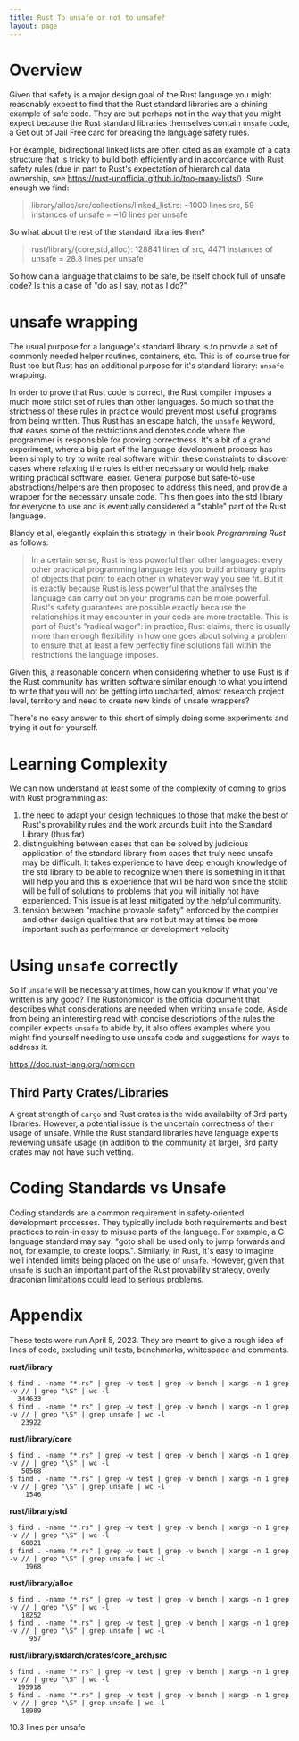 ```yaml
---
title: Rust To unsafe or not to unsafe?
layout: page
---
```


# Overview

Given that safety is a major design goal of the Rust language you might reasonably expect to find that the Rust standard libraries are a shining example of safe code. They are but perhaps not in the way that you might expect because the Rust standard libraries themselves contain `unsafe` code, a Get out of Jail Free card for breaking the language safety rules.

For example, bidirectional linked lists are often cited as an example of a data structure that is tricky to build both efficiently and in accordance with Rust safety rules (due in part to Rust's expectation of hierarchical data ownership, see https://rust-unofficial.github.io/too-many-lists/). Sure enough we find:

> library/alloc/src/collections/linked_list.rs: ~1000 lines src, 59 instances of unsafe = ~16 lines per unsafe

So what about the rest of the standard libraries then?

> rust/library/{core,std,alloc}: 128841 lines of src, 4471 instances of unsafe = 28.8 lines per unsafe

So how can a language that claims to be safe, be itself chock full of unsafe code?
Is this a case of "do as I say, not as I do?"

# unsafe wrapping

The usual purpose for a language's standard library is to provide a set of commonly needed helper routines, containers, etc. This is of course true for Rust too but Rust has an additional purpose for it's standard library: `unsafe` wrapping.

In order to prove that Rust code is correct, the Rust compiler imposes a much more strict set of rules than other languages. So much so that the strictness of these rules in practice would prevent most useful programs from being written. Thus Rust has an escape hatch, the `unsafe` keyword, that eases some of the restrictions and denotes code where the programmer is responsible for proving correctness. It's a bit of a grand experiment, where a big part of the language development process has been simply to try to write real software within these constraints to discover cases where relaxing the rules is either necessary or would help make writing practical software, easier. General purpose but safe-to-use abstractions/helpers are then proposed to address this need, and provide a wrapper for the necessary unsafe code. This then goes into the std library for everyone to use and is eventually considered a "stable" part of the Rust language.

Blandy et al, elegantly explain this strategy in their book *Programming Rust* as follows: 

>In a certain sense, Rust is less powerful than other languages: every other practical programming language lets you build arbitrary graphs of objects that point to each other in whatever way you see fit. But it is exactly because Rust is less powerful that the analyses the language can carry out on your programs can be more powerful. Rust's safety guarantees are possible exactly because the relationships it may encounter in your code are more tractable. This is part of Rust's "radical wager": in practice, Rust claims, there is usually more than enough flexibility in how one goes about solving a problem to ensure that at least a few perfectly fine solutions fall within the restrictions the language imposes.

Given this, a reasonable concern when considering whether to use Rust is if the Rust community has written software similar enough to what you intend to write that you will not be getting into uncharted, almost research project level, territory and need to create new kinds of unsafe wrappers?

There's no easy answer to this short of simply doing some experiments and trying it out for yourself.

# Learning Complexity

We can now understand at least some of the complexity of coming to grips with Rust programming as:

  1. the need to adapt your design techniques to those that make the best of Rust's provability rules and the work arounds built into the Standard Library (thus far)
  2. distinguishing between cases that can be solved by judicious application of the standard library from cases that truly need unsafe may be difficult. It takes experience to have deep enough knowledge of the std library to be able to recognize when there is something in it that will help you and this is experience that will be hard won since the stdlib will be full of solutions to problems that you will initially not have experienced. This issue is at least mitigated by the helpful community.
  3. tension between "machine provable safety" enforced by the compiler and other design qualities that are not but may at times be more important such as performance or development velocity

# Using `unsafe` correctly

So if `unsafe` will be necessary at times, how can you know if what you've written is any good? The Rustonomicon is the official document that describes what considerations are needed when writing `unsafe` code. Aside from being an interesting read with concise descriptions of the rules the compiler expects `unsafe` to abide by, it also offers examples where you might find yourself needing to use unsafe code and suggestions for ways to address it.

https://doc.rust-lang.org/nomicon


## Third Party Crates/Libraries

A great strength of `cargo` and Rust crates is the wide availabilty of 3rd party libraries. However, a potential issue is the uncertain correctness of their usage of unsafe. While the Rust standard libraries have language experts reviewing unsafe usage (in addition to the community at large), 3rd party crates may not have such vetting.


# Coding Standards vs Unsafe

Coding standards are a common requirement in safety-oriented development processes. They typically include both requirements and best practices to rein-in easy to misuse parts of the language. For example, a C language standard may say: "goto shall be used only to jump forwards and not, for example, to create loops.". Similarly, in Rust, it's easy to imagine well intended limits being placed on the use of `unsafe`. However, given that `unsafe` is such an important part of the Rust provability strategy, overly draconian limitations could lead to serious problems.


# Appendix

These tests were run April 5, 2023. They are meant to give a rough idea of lines of code, excluding unit tests, benchmarks, whitespace and comments.

**rust/library**
```
$ find . -name "*.rs" | grep -v test | grep -v bench | xargs -n 1 grep -v // | grep "\S" | wc -l
  344633
$ find . -name "*.rs" | grep -v test | grep -v bench | xargs -n 1 grep -v // | grep "\S" | grep unsafe | wc -l
   23922
```

**rust/library/core**
```
$ find . -name "*.rs" | grep -v test | grep -v bench | xargs -n 1 grep -v // | grep "\S" | wc -l
   50568
$ find . -name "*.rs" | grep -v test | grep -v bench | xargs -n 1 grep -v // | grep "\S" | grep unsafe | wc -l
    1546
```

**rust/library/std**
```
$ find . -name "*.rs" | grep -v test | grep -v bench | xargs -n 1 grep -v // | grep "\S" | wc -l
   60021
$ find . -name "*.rs" | grep -v test | grep -v bench | xargs -n 1 grep -v // | grep "\S" | grep unsafe | wc -l
    1968
```

**rust/library/alloc**
```
$ find . -name "*.rs" | grep -v test | grep -v bench | xargs -n 1 grep -v // | grep "\S" | wc -l
   18252
$ find . -name "*.rs" | grep -v test | grep -v bench | xargs -n 1 grep -v // | grep "\S" | grep unsafe | wc -l
     957
```
**rust/library/stdarch/crates/core_arch/src**
```
$ find . -name "*.rs" | grep -v test | grep -v bench | xargs -n 1 grep -v // | grep "\S" | wc -l
  195918
$ find . -name "*.rs" | grep -v test | grep -v bench | xargs -n 1 grep -v // | grep "\S" | grep unsafe | wc -l
   18989
```
10.3 lines per unsafe
